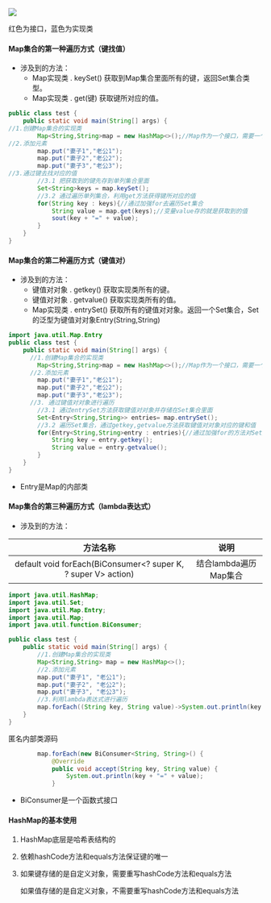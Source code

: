 ![](C:\Users\killa\AppData\Roaming\Typora\typora-user-images\image-20230508225510425.png)

红色为接口，蓝色为实现类

#### Map集合的第一种遍历方式（键找值）

+ 涉及到的方法：
  + Map实现类 . keySet() 获取到Map集合里面所有的键，返回Set集合类型。
  + Map实现类 . get(键) 获取键所对应的值。

```java
public class test {
    public static void main(String[] args) {
//1.创建Map集合的实现类
        Map<String,String>map = new HashMap<>();//Map作为一个接口，需要一个实现类，HashMap就是Map的实现类
//2.添加元素
        map.put("妻子1","老公1");
        map.put("妻子2","老公2");
        map.put("妻子3","老公3");
//3.通过键去找对应的值
        //3.1 把获取到的键先存到单列集合里面
        Set<String>keys = map.keySet();
        //3.2 通过遍历单列集合，利用get方法获得键所对应的值
        for(String key : keys){//通过加强for去遍历Set集合
            String value = map.get(keys);//变量value存的就是获取到的值
            sout(key + "=" + value);
        }
    }
}
```

#### Map集合的第二种遍历方式（键值对）

+ 涉及到的方法：
  + 键值对对象 . getkey() 获取实现类所有的键。
  + 键值对对象 . getvalue() 获取实现类所有的值。
  + Map实现类 . entrySet() 获取所有的键值对对象。返回一个Set集合，Set的泛型为键值对对象Entry(String,String)

```java
import java.util.Map.Entry
public class test {
    public static void main(String[] args) {
      //1.创建Map集合的实现类
        Map<String,String>map = new HashMap<>();//Map作为一个接口，需要一个实现类，HashMap就是Map的实现类
      //2.添加元素
        map.put("妻子1","老公1");
        map.put("妻子2","老公2");
        map.put("妻子3","老公3");
      //3. 通过键值对对象进行遍历
        //3.1 通过entrySet方法获取键值对对象并存储在Set集合里面
        Set<Entry<String,String>> entries= map.entrySet();
        //3.2 遍历Set集合，通过getkey,getvalue方法获取键值对对象对应的键和值
        for(Entry<String,String>entry : entries){//通过加强for的方法对Set集合进行遍历，变量entry表示获取的键值对对象
            String key = entry.getkey();
            String value = entry.getvalue();
        }    
    }
}
```

+ Entry是Map的内部类

#### Map集合的第三种遍历方式（lambda表达式）

+ 涉及到的方法：

|                           方法名称                           |         说明          |
| :----------------------------------------------------------: | :-------------------: |
| default void forEach(BiConsumer<? super K, ? super V> action) | 结合lambda遍历Map集合 |

  

```java
import java.util.HashMap;
import java.util.Set;
import java.util.Map.Entry;
import java.util.Map;
import java.util.function.BiConsumer;

public class test {
    public static void main(String[] args) {
        //1.创建Map集合的实现类
        Map<String,String> map = new HashMap<>();
        //2.添加元素
        map.put("妻子1", "老公1");
        map.put("妻子2", "老公2");
        map.put("妻子3", "老公3");
        //3.利用lambda表达式进行遍历
        map.forEach((String key, String value)->System.out.println(key + "=" + value));
    }
}
```

匿名内部类源码

```java
        map.forEach(new BiConsumer<String, String>() {
            @Override
            public void accept(String key, String value) {
                System.out.println(key + "=" + value);
            }
```
+ BiConsumer是一个函数式接口

#### HashMap的基本使用

1. HashMap底层是哈希表结构的

2. 依赖hashCode方法和equals方法保证键的唯一

3. 如果键存储的是自定义对象，需要重写hashCode方法和equals方法

   如果值存储的是自定义对象，不需要重写hashCode方法和equals方法
